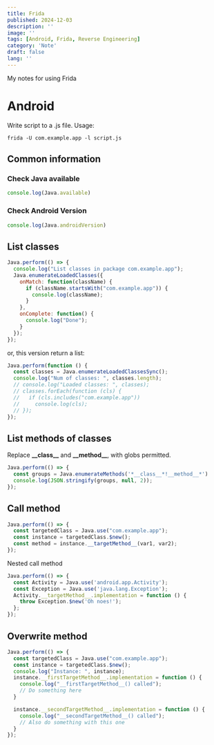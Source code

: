 ```yaml
---
title: Frida
published: 2024-12-03
description: ''
image: ''
tags: [Android, Frida, Reverse Engineering]
category: 'Note'
draft: false 
lang: ''
---
```


My notes for using Frida

# Android

Write script to a .js file. Usage:
```
frida -U com.example.app -l script.js
```

## Common information

### Check Java available
```js
console.log(Java.available)
```

### Check Android Version
```js
console.log(Java.androidVersion)
```

## List classes
```js
Java.perform(() => {
  console.log("List classes in package com.example.app");
  Java.enumerateLoadedClasses({
    onMatch: function(className) {
      if (className.startsWith("com.example.app")) {
        console.log(className); 
      }
    },
    onComplete: function() {
      console.log("Done"); 
    }
  });
});
```
or, this version return a list:
```js
Java.perform(function () {
  const classes = Java.enumerateLoadedClassesSync();
  console.log("Num of classes: ", classes.length);
  // console.log("Loaded classes: ", classes);
  // classes.forEach(function (cls) {
  //   if (cls.includes("com.example.app"))
  //     console.log(cls);
  // });
});
```

## List methods of classes
Replace **\_\_class\_\_** and **\_\_method\_\_**, with globs permitted.
```js
Java.perform(() => {
  const groups = Java.enumerateMethods('*__class__*!__method__*')
  console.log(JSON.stringify(groups, null, 2));
});
```

## Call method
```js
Java.perform(() => {
  const targetedClass = Java.use("com.example.app");
  const instance = targetedClass.$new();
  const method = instance.__targetMethod__(var1, var2);
});
```

Nested call method
```js
Java.perform(() => {
  const Activity = Java.use('android.app.Activity');
  const Exception = Java.use('java.lang.Exception');
  Activity.__targetMethod__.implementation = function () {
    throw Exception.$new('Oh noes!');
  };
});
```

## Overwrite method
```js
Java.perform(() => {
  const targetedClass = Java.use("com.example.app");
  const instance = targetedClass.$new();
  console.log("Instance: ", instance);
  instance.__firstTargetMethod__.implementation = function () {
    console.log("__firstTargetMethod__() called");
    // Do something here
  }

  instance.__secondTargetMethod__.implementation = function () {
    console.log("__secondTargetMethod__() called");
    // Also do something with this one
  }
});
```
